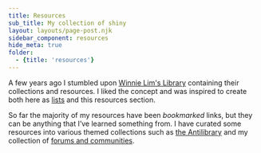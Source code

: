 ```yaml
---
title: Resources
sub_title: My collection of shiny
layout: layouts/page-post.njk
sidebar_component: resources
hide_meta: true
folder:
  - {title: 'resources'}
---
```


A few years ago I stumbled upon [Winnie Lim's Library](https://winnielim.org/library/) containing their collections and resources. I liked the concept and was inspired to create both here as [lists](/lists/) and this resources section.

So far the majority of my resources have been _bookmarked_ links, but they can be anything that I’ve learned something from. I have curated some resources into various themed collections such as [the Antilibrary](/antilibrary/) and my collection of [forums and communities](/lists/forum/).

